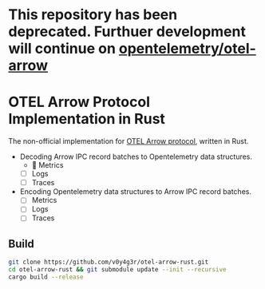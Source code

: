 # This repository has been deprecated. Furthuer development will continue on [opentelemetry/otel-arrow](https://github.com/open-telemetry/otel-arrow)



# OTEL Arrow Protocol Implementation in Rust

The non-official implementation for [OTEL Arrow protocol](https://github.com/open-telemetry/otel-arrow), written in Rust.

- Decoding Arrow IPC record batches to Opentelemetry data structures.
    - 🚧 Metrics
    - [ ] Logs
    - [ ] Traces
- Encoding Opentelemetry data structures to Arrow IPC record batches.
    - [ ] Metrics
    - [ ] Logs
    - [ ] Traces

## Build

```bash
git clone https://github.com/v0y4g3r/otel-arrow-rust.git
cd otel-arrow-rust && git submodule update --init --recursive
cargo build --release
```
